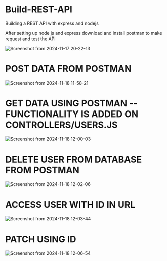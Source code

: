 # Build-REST-API
Building a REST API with express and nodejs

After setting up node js and express download and install postman to make request and test the API


![Screenshot from 2024-11-17 20-22-13](https://github.com/user-attachments/assets/c7f61aa8-b7df-4993-bc56-12f81f0b534a)


# POST DATA FROM POSTMAN

![Screenshot from 2024-11-18 11-58-21](https://github.com/user-attachments/assets/0cb635c3-e411-4377-af0d-19f003a4cdbc)



# GET DATA USING POSTMAN --FUNCTIONALITY IS ADDED ON CONTROLLERS/USERS.JS

![Screenshot from 2024-11-18 12-00-03](https://github.com/user-attachments/assets/db94ad3f-4057-42c8-a965-b6a84327eac4)


# DELETE USER FROM DATABASE FROM POSTMAN

![Screenshot from 2024-11-18 12-02-06](https://github.com/user-attachments/assets/962fe9c8-8895-4a03-9dbd-3e22297656eb)

# ACCESS USER WITH ID IN URL

![Screenshot from 2024-11-18 12-03-44](https://github.com/user-attachments/assets/4d39da87-7310-4a9e-8458-8aaa01753299)

# PATCH USING ID

![Screenshot from 2024-11-18 12-06-54](https://github.com/user-attachments/assets/9ef99ade-3200-46a9-a07b-f6ebeddbc18d)
